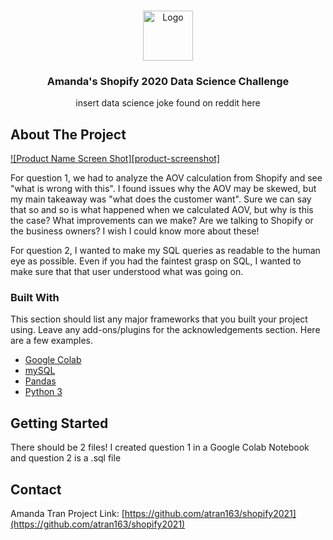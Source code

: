 <!-- PROJECT LOGO -->
<br />
<p align="center">
  <a href="https://github.com/othneildrew/Best-README-Template">
    <img src="images/logo.png" alt="Logo" width="80" height="80">
  </a>

  <h3 align="center">Amanda's Shopify 2020 Data Science Challenge </h3>

  <p align="center">
    insert data science joke found on reddit here

</p>


<!-- ABOUT THE PROJECT -->
## About The Project

[![Product Name Screen Shot][product-screenshot]](https://example.com)

For question 1, we had to analyze the AOV calculation from Shopify and see "what is wrong with this". I found issues why the AOV may be skewed, but my main takeaway was "what does the customer want". Sure we can say that so and so is what happened when we calculated AOV, but why is this the case? What improvements can we make? Are we talking to Shopify or the business owners? I wish I could know more about these! 

For question 2, I wanted to make my SQL queries as readable to the human eye as possible. Even if you had the faintest grasp on SQL, I wanted to make sure that that user understood what was going on. 

### Built With
This section should list any major frameworks that you built your project using. Leave any add-ons/plugins for the acknowledgements section. Here are a few examples.
* [Google Colab](https://colab.research.google.com/)
* [mySQL](https://www.mysql.com/)
* [Pandas](https://pandas.pydata.org/)
* [Python 3](https://www.python.org/)


<!-- GETTING STARTED -->
## Getting Started

There should be 2 files! I created question 1 in a Google Colab Notebook and question 2 is a .sql file 


<!-- CONTACT -->
## Contact

Amanda Tran
Project Link: [https://github.com/atran163/shopify2021](https://github.com/atran163/shopify2021)


